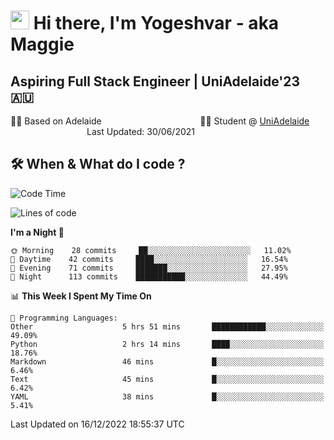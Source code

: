 <h1><img src="https://emojis.slackmojis.com/emojis/images/1531849430/4246/blob-sunglasses.gif?1531849430" width="30"/> Hi there, I'm Yogeshvar - aka Maggie</h1>

## Aspiring Full Stack Engineer | UniAdelaide'23 🇦🇺  
🏂🏻  Based on Adelaide &nbsp;&nbsp;&nbsp;&nbsp;&nbsp;&nbsp;&nbsp;&nbsp;&nbsp;&nbsp;&nbsp;&nbsp;&nbsp;&nbsp;&nbsp;&nbsp;&nbsp;&nbsp;&nbsp;&nbsp;&nbsp;&nbsp;&nbsp;&nbsp;&nbsp;&nbsp;&nbsp;&nbsp;&nbsp;&nbsp;&nbsp;&nbsp;&nbsp;&nbsp;&nbsp;&nbsp;&nbsp;&nbsp;&nbsp;👨‍💻 Student @ [UniAdelaide](https://www.adelaide.edu.au)   &nbsp;&nbsp;&nbsp;&nbsp;&nbsp;&nbsp;&nbsp;&nbsp;&nbsp;&nbsp;&nbsp;&nbsp;&nbsp;&nbsp;&nbsp;&nbsp;&nbsp;&nbsp;&nbsp;&nbsp;&nbsp;&nbsp;&nbsp;&nbsp;&nbsp;&nbsp;&nbsp;&nbsp;&nbsp;&nbsp;&nbsp;Last Updated: 30/06/2021

## 🛠 When & What do I code ?  

<!--START_SECTION:waka-->
![Code Time](http://img.shields.io/badge/Code%20Time-1%2C874%20hrs%2025%20mins-blue)

![Lines of code](https://img.shields.io/badge/From%20Hello%20World%20I%27ve%20Written-2%20Million%20lines%20of%20code-blue)

**I'm a Night 🦉** 

```text
🌞 Morning    28 commits     ██░░░░░░░░░░░░░░░░░░░░░░░   11.02% 
🌆 Daytime    42 commits     ████░░░░░░░░░░░░░░░░░░░░░   16.54% 
🌃 Evening    71 commits     ███████░░░░░░░░░░░░░░░░░░   27.95% 
🌙 Night      113 commits    ███████████░░░░░░░░░░░░░░   44.49%

```


📊 **This Week I Spent My Time On** 

```text
💬 Programming Languages: 
Other                    5 hrs 51 mins       ████████████░░░░░░░░░░░░░   49.09% 
Python                   2 hrs 14 mins       ████░░░░░░░░░░░░░░░░░░░░░   18.76% 
Markdown                 46 mins             █░░░░░░░░░░░░░░░░░░░░░░░░   6.46% 
Text                     45 mins             █░░░░░░░░░░░░░░░░░░░░░░░░   6.42% 
YAML                     38 mins             █░░░░░░░░░░░░░░░░░░░░░░░░   5.41%

```


 Last Updated on 16/12/2022 18:55:37 UTC
<!--END_SECTION:waka-->
